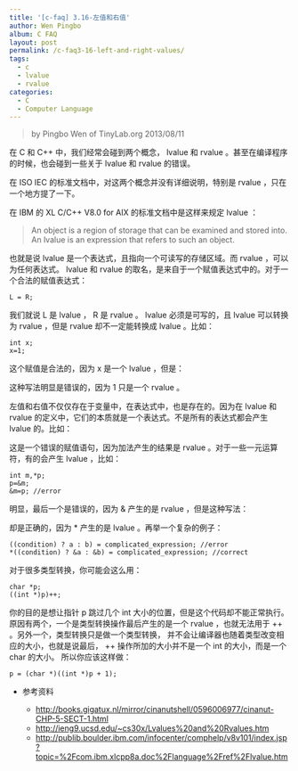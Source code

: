 ```yaml
---
title: '[c-faq] 3.16-左值和右值'
author: Wen Pingbo
album: C FAQ
layout: post
permalink: /c-faq3-16-left-and-right-values/
tags:
  - c
  - lvalue
  - rvalue
categories:
  - C
  - Computer Language
---
```


> by Pingbo Wen of TinyLab.org
> 2013/08/11

在 C 和 C++ 中，我们经常会碰到两个概念， lvalue 和 rvalue 。甚至在编译程序的时候，也会碰到一些关于 lvalue 和 rvalue 的错误。

在 ISO IEC 的标准文档中，对这两个概念并没有详细说明，特别是 rvalue ，只在一个地方提了一下。

在 IBM 的 XL C/C++ V8.0 for AIX  的标准文档中是这样来规定 lvalue ：

> An object is a region of storage that can be examined and stored into. An lvalue is an expression that refers to such an object.

也就是说 lvalue 是一个表达式，且指向一个可读写的存储区域。而 rvalue ，可以为任何表达式。 lvalue 和 rvalue 的取名，是来自于一个赋值表达式中的。对于一个合法的赋值表达式：

    L = R;

我们就说 L 是 lvalue ， R 是 rvalue 。 lvalue 必须是可写的，且 lvalue 可以转换为 rvalue ，但是 rvalue 却不一定能转换成 lvalue 。比如：

    int x;
    x=1;

这个赋值是合法的，因为 x 是一个 lvalue ，但是：

这种写法明显是错误的，因为 1 只是一个 rvalue 。

左值和右值不仅仅存在于变量中，在表达式中，也是存在的。因为在 lvalue 和 rvalue 的定义中，它们的本质就是一个表达式。不是所有的表达式都会产生 lvalue 的。比如：

这是一个错误的赋值语句，因为加法产生的结果是 rvalue 。对于一些一元运算符，有的会产生 lvalue ，比如：

    int m,*p;
    p=&m;
    &m=p; //error

明显，最后一个是错误的，因为 & 产生的是 rvalue ，但是这种写法：

却是正确的，因为 * 产生的是 lvalue 。再举一个复杂的例子：

    ((condition) ? a : b) = complicated_expression; //error
    *((condition) ? &a : &b) = complicated_expression; //correct

对于很多类型转换，你可能会这么用：

    char *p;
    ((int *)p)++;

你的目的是想让指针 p 跳过几个 int 大小的位置，但是这个代码却不能正常执行。   原因有两个，一个是类型转换操作最后产生的是一个 rvalue ，也就无法用于 ++ 。另外一个，类型转换只是做一个类型转换，   并不会让编译器也随着类型改变相应的大小，也就是说最后， ++ 操作所加的大小并不是一个 int 的大小，而是一个 char 的大小。   所以你应该这样做：

    p = (char *)((int *)p + 1);

* 参考资料

  * <http://books.gigatux.nl/mirror/cinanutshell/0596006977/cinanut-CHP-5-SECT-1.html>
  * <http://ieng9.ucsd.edu/~cs30x/Lvalues%20and%20Rvalues.htm>
  * <http://publib.boulder.ibm.com/infocenter/comphelp/v8v101/index.jsp?topic=%2Fcom.ibm.xlcpp8a.doc%2Flanguage%2Fref%2Flvalue.htm>
